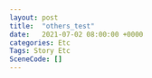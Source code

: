 ```yaml
---
layout: post
title:  "others_test"
date:   2021-07-02 08:00:00 +0000
categories: Etc
Tags: Story Etc
SceneCode: []
---
```

